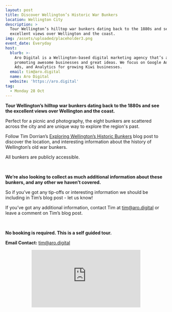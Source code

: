 ```yaml
---
layout: post
title: Discover Wellington’s Historic War Bunkers
location: Wellington City
description: >
  Tour Wellington’s hilltop war bunkers dating back to the 1880s and see the
  excellent views over Wellington and the coast.
img: /assets/uploaded/placeholder3.png
event_date: Everyday
host:
  blurb: >-
    Aro Digital is a Wellington-based digital marketing agency that’s all about
    promoting awesome businesses and great ideas. We focus on Google Ads, Social
    Ads, and Analytics for growing Kiwi businesses.
  email: tim@aro.digital
  name: Aro Digital
  website: 'https://aro.digital'
tag:
  - Monday 28 Oct
---
```

**Tour Wellington’s hilltop war bunkers dating back to the 1880s and see the excellent views over Wellington and the coast.**

Perfect for a picnic and photography, the eight bunkers are scattered across the city and are unique way to explore the region's past. 

Follow Tim Dorrian’s [Exploring Wellington’s Historic Bunkers](http://timdorrian.com/blog/exploring-wellington-historic-bunkers) blog post to discover the location, and interesting information about the history of Wellington’s old war bunkers.

All bunkers are publicly accessible. 

<br> 

**We’re also looking to collect as much additional information about these bunkers, and any other we haven’t covered.**

So if you’ve got any tip-offs or interesting information we should be including in Tim’s blog post - let us know!

If you’ve got any additional information, contact Tim at tim@aro.digital or leave a comment on Tim’s blog post.

<br> 

**No booking is required. This is a self guided tour.**

**Email Contact:** tim@aro.digital

<center><iframe src="https://www.facebook.com/plugins/page.php?href=https%3A%2F%2Fwww.facebook.com%2Faro.digital.nz%2F&tabs&width=340&height=180&small_header=false&adapt_container_width=true&hide_cover=false&show_facepile=true&appId" width="340" height="180" style="border:none;overflow:hidden" scrolling="no" frameborder="0" allowTransparency="true" allow="encrypted-media"></iframe>
